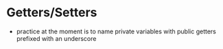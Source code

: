 # Getters/Setters

- practice at the moment is to name private variables with public getters prefixed with an underscore
